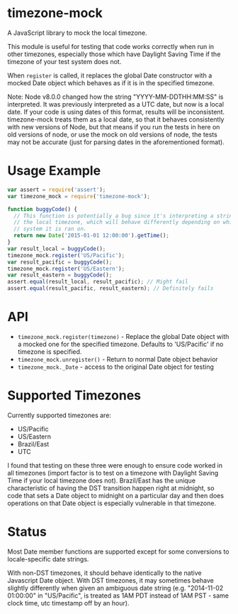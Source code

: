 timezone-mock
================

A JavaScript library to mock the local timezone.

This module is useful for testing that code works correctly when run in
other timezones, especially those which have Daylight Saving Time if the
timezone of your test system does not.

When `register` is called, it replaces the global Date constructor with
a mocked Date object which behaves as if it is in the specified timezone.

Note: Node v8.0.0 changed how the string "YYYY-MM-DDTHH:MM:SS" is interpreted.
It was previously interpreted as a UTC date, but now is a local date. If your
code is using dates of this format, results will be inconsistent.  timezone-mock
treats them as a local date, so that it behaves consistently with new versions
of Node, but that means if you run the tests in here on old versions of node,
or use the mock on old versions of node, the tests may not be accurate (just
for parsing dates in the aforementioned format).


Usage Example
=============

```javascript
var assert = require('assert');
var timezone_mock = require('timezone-mock');

function buggyCode() {
  // This function is potentially a bug since it's interpreting a string in
  // the local timezone, which will behave differently depending on which
  // system it is ran on.
  return new Date('2015-01-01 12:00:00').getTime();
}
var result_local = buggyCode();
timezone_mock.register('US/Pacific');
var result_pacific = buggyCode();
timezone_mock.register('US/Eastern');
var result_eastern = buggyCode();
assert.equal(result_local, result_pacific); // Might fail
assert.equal(result_pacific, result_eastern); // Definitely fails

```

API
===
* `timezone_mock.register(timezone)` - Replace the global Date object with a mocked one for
the specified timezone.  Defaults to 'US/Pacific' if no timezone is specified.
* `timezone_mock.unregister()` - Return to normal Date object behavior
* `timezone_mock._Date` - access to the original Date object for testing

Supported Timezones
===================
Currently supported timezones are:
* US/Pacific
* US/Eastern
* Brazil/East
* UTC

I found that testing on these three were enough to ensure code worked in
all timezones (import factor is to test on a timezone with Daylight Saving
Time if your local timezone does not).  Brazil/East has the unique characteristic
of having the DST transition happen right at midnight, so code that sets a Date
object to midnight on a particular day and then does operations on that Date
object is especially vulnerable in that timezone.

Status
======

Most Date member functions are supported except for some conversions to
locale-specific date strings.

With non-DST timezones, it should behave identically to the native Javascript
Date object.  With DST timezones, it may sometimes behave slightly differently
when given an ambiguous date string (e.g. "2014-11-02 01:00:00" in "US/Pacific",
is treated as 1AM PDT instead of 1AM PST - same clock time, utc timestamp off by
an hour).
